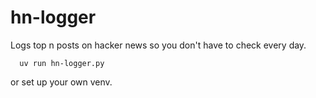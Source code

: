 # hn-logger
Logs top n posts on hacker news so you don't have to check every day.

```
  uv run hn-logger.py
```
or set up your own venv.

